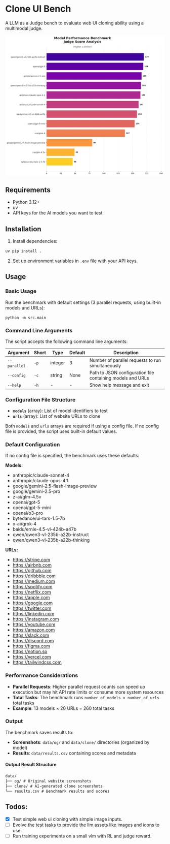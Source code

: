 # Clone UI Bench

A LLM as a Judge bench to evaluate web UI cloning ability using a multimodal judge.

![alt text](./resources/image.png)

## Requirements

- Python 3.12+
- uv
- API keys for the AI models you want to test

## Installation

1. Install dependencies:

```bash
uv pip install .
```

2. Set up environment variables in `.env` file with your API keys.

## Usage

### Basic Usage

Run the benchmark with default settings (3 parallel requests, using built-in models and URLs):

```<bash
python -m src.main
```

### Command Line Arguments

The script accepts the following command line arguments:

| Argument     | Short | Type    | Default | Description                                                |
| ------------ | ----- | ------- | ------- | ---------------------------------------------------------- |
| `--parallel` | `-p`  | integer | 3       | Number of parallel requests to run simultaneously          |
| `--config`   | `-c`  | string  | None    | Path to JSON configuration file containing models and URLs |
| `--help`     | `-h`  | -       | -       | Show help message and exit                                 |

### Configuration File Structure

- **`models`** (array): List of model identifiers to test
- **`urls`** (array): List of website URLs to clone

Both `models` and `urls` arrays are required if using a config file. If no config file is provided, the script uses built-in default values.

### Default Configuration

If no config file is specified, the benchmark uses these defaults:

**Models:**

- anthropic/claude-sonnet-4
- anthropic/claude-opus-4.1
- google/gemini-2.5-flash-image-preview
- google/gemini-2.5-pro
- z-ai/glm-4.5v
- openai/gpt-5
- openai/gpt-5-mini
- openai/o3-pro
- bytedance/ui-tars-1.5-7b
- x-ai/grok-4
- baidu/ernie-4.5-vl-424b-a47b
- qwen/qwen3-vl-235b-a22b-instruct
- qwen/qwen3-vl-235b-a22b-thinking

**URLs:**

- https://stripe.com
- https://airbnb.com
- https://github.com
- https://dribbble.com
- https://medium.com
- https://spotify.com
- https://netflix.com
- https://apple.com
- https://google.com
- https://twitter.com
- https://linkedin.com
- https://instagram.com
- https://youtube.com
- https://amazon.com
- https://slack.com
- https://discord.com
- https://figma.com
- https://notion.so
- https://vercel.com
- https://tailwindcss.com

### Performance Considerations

- **Parallel Requests**: Higher parallel request counts can speed up execution but may hit API rate limits or consume more system resources
- **Total Tasks**: The benchmark runs `number_of_models × number_of_urls` total tasks
- **Example**: 13 models × 20 URLs = 260 total tasks

### Output

The benchmark saves results to:

- **Screenshots**: `data/og/` and `data/clone/` directories (organized by model)
- **Results**: `data/results.csv` containing scores and metadata

#### Output Result Structure

```
data/
├── og/ # Original website screenshots
├── clone/ # AI-generated clone screenshots
└── results.csv # Benchmark results and scores
```

## Todos:

- [x] Test simple web ui cloning with simple image inputs.
- [ ] Evolve the test tasks to provide the llm assets like images and icons to use.
- [ ] Run training experiments on a small vlm with RL and judge reward.
